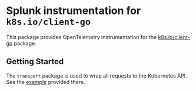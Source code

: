 # Splunk instrumentation for `k8s.io/client-go`

This package provides OpenTelemetry instrumentation for the
[k8s.io/client-go](https://github.com/kubernetes/client-go) package.

## Getting Started

The `transport` package is used to wrap all requests to the Kubernetes API. See
the [example](./transport/example_test.go) provided there.
